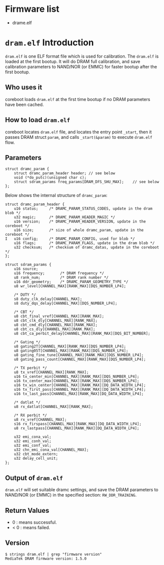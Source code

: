 # Firmware list

- drame.elf

# `dram.elf` Introduction

`dram.elf` is one ELF format file which is used for calibration.
The `dram.elf` is loaded at the first bootup. It will do DRAM
full calibration, and save calibration parameters to NAND/NOR (or EMMC)
for faster bootup after the first bootup.

## Who uses it

coreboot loads `dram.elf` at the first time bootup if no DRAM parameters have
been cached.


## How to load `dram.elf`

coreboot locates `dram.elf` file, and locates the entry point `_start`,
then it passes DRAM struct `param`, and calls `_start(&param)` to execute
`dram.elf` flow.

## Parameters

```
struct dramc_param {
    struct dramc_param_header header; // see below
    void (*do_putc)(unsigned char c);
    struct sdram_params freq_params[DRAM_DFS_SHU_MAX];    // see below
};
```

Below shows the internal structure of `dramc_param`:

```
struct dramc_param_header {
    u16 status;     /* DRAMC_PARAM_STATUS_CODES, update in the dram blob */
    u32 magic;      /* DRAMC_PARAM_HEADER_MAGIC */
    u16 version;    /* DRAMC_PARAM_HEADER_VERSION, update in the coreboot */
    u16 size;       /* size of whole dramc_param, update in the coreboot */
I   u16 config;     /* DRAMC_PARAM_CONFIG, used for blob */
    u16 flags;      /* DRAMC_PARAM_FLAGS, update in the dram blob */
    u32 checksum;   /* checksum of dramc_datas, update in the coreboot */
};

struct sdram_params {
    u16 source;
    u16 frequency;       /* DRAM frequency */
    u8 rank_num;         /* DRAM rank number */
    u16 ddr_geometry;    /* DRAMC_PARAM_GEOMETRY_TYPE */
    u8 wr_level[CHANNEL_MAX][RANK_MAX][DQS_NUMBER_LP4];

    /* DUTY */
    s8 duty_clk_delay[CHANNEL_MAX];
    s8 duty_dqs_delay[CHANNEL_MAX][DQS_NUMBER_LP4];

    /* CBT */
    u8 cbt_final_vref[CHANNEL_MAX][RANK_MAX];
    u8 cbt_clk_dly[CHANNEL_MAX][RANK_MAX];
    u8 cbt_cmd_dly[CHANNEL_MAX][RANK_MAX];
    u8 cbt_cs_dly[CHANNEL_MAX][RANK_MAX];
    u8 cbt_ca_perbit_delay[CHANNEL_MAX][RANK_MAX][DQS_BIT_NUMBER];

    /* Gating */
    u8 gating2T[CHANNEL_MAX][RANK_MAX][DQS_NUMBER_LP4];
    u8 gating05T[CHANNEL_MAX][RANK_MAX][DQS_NUMBER_LP4];
    u8 gating_fine_tune[CHANNEL_MAX][RANK_MAX][DQS_NUMBER_LP4];
    u8 gating_pass_count[CHANNEL_MAX][RANK_MAX][DQS_NUMBER_LP4];

    /* TX perbit */
    u8 tx_vref[CHANNEL_MAX][RANK_MAX];
    u16 tx_center_min[CHANNEL_MAX][RANK_MAX][DQS_NUMBER_LP4];
    u16 tx_center_max[CHANNEL_MAX][RANK_MAX][DQS_NUMBER_LP4];
    u16 tx_win_center[CHANNEL_MAX][RANK_MAX][DQ_DATA_WIDTH_LP4];
    u16 tx_first_pass[CHANNEL_MAX][RANK_MAX][DQ_DATA_WIDTH_LP4];
    u16 tx_last_pass[CHANNEL_MAX][RANK_MAX][DQ_DATA_WIDTH_LP4];

    /* datlat */
    u8 rx_datlat[CHANNEL_MAX][RANK_MAX];

    /* RX perbit */
    u8 rx_vref[CHANNEL_MAX];
    s16 rx_firspass[CHANNEL_MAX][RANK_MAX][DQ_DATA_WIDTH_LP4];
    u8 rx_lastpass[CHANNEL_MAX][RANK_MAX][DQ_DATA_WIDTH_LP4];

    u32 emi_cona_val;
    u32 emi_conh_val;
    u32 emi_conf_val;
    u32 chn_emi_cona_val[CHANNEL_MAX];
    u32 cbt_mode_extern;
    u32 delay_cell_unit;
};
```

## Output of `dram.elf`

`dram.elf` will set suitable dramc settings, and save the DRAM parameters
to NAND/NOR (or EMMC) in the specified section: `RW_DDR_TRAINING`.

## Return Values

- 0   : means successful.
- < 0 : means failed.

## Version

```
$ strings dram.elf | grep "firmware version"
MediaTek DRAM firmware version: 1.5.0
```
